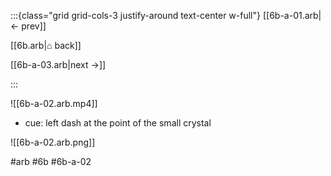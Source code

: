 :::{class="grid grid-cols-3 justify-around text-center w-full"}
[[6b-a-01.arb|← prev]]

[[6b.arb|⌂ back]]

[[6b-a-03.arb|next →]]

:::

![[6b-a-02.arb.mp4]]

* cue: left dash at the point of the small crystal

![[6b-a-02.arb.png]]


#arb #6b #6b-a-02

